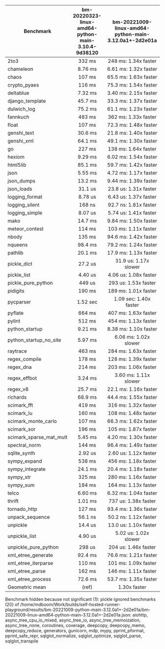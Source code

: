 | Benchmark               | bm-20220323-linux-amd64-python-main-3.10.4-9d38120 | bm-20221009-linux-amd64-python-main-3.12.0a1+-2d2e01a |
|-------------------------|:--------------------------------------------------:|:-----------------------------------------------------:|
| 2to3                    | 332 ms                                             | 248 ms: 1.34x faster                                  |
| chameleon               | 8.76 ms                                            | 6.61 ms: 1.32x faster                                 |
| chaos                   | 107 ms                                             | 65.5 ms: 1.63x faster                                 |
| crypto_pyaes            | 116 ms                                             | 75.3 ms: 1.54x faster                                 |
| deltablue               | 7.32 ms                                            | 3.40 ms: 2.15x faster                                 |
| django_template         | 45.7 ms                                            | 33.3 ms: 1.37x faster                                 |
| dulwich_log             | 75.2 ms                                            | 61.1 ms: 1.23x faster                                 |
| fannkuch                | 483 ms                                             | 362 ms: 1.33x faster                                  |
| float                   | 107 ms                                             | 72.3 ms: 1.48x faster                                 |
| genshi_text             | 30.6 ms                                            | 21.8 ms: 1.40x faster                                 |
| genshi_xml              | 64.1 ms                                            | 49.1 ms: 1.30x faster                                 |
| go                      | 227 ms                                             | 138 ms: 1.64x faster                                  |
| hexiom                  | 9.29 ms                                            | 6.02 ms: 1.54x faster                                 |
| html5lib                | 85.1 ms                                            | 59.7 ms: 1.42x faster                                 |
| json                    | 5.55 ms                                            | 4.72 ms: 1.17x faster                                 |
| json_dumps              | 13.2 ms                                            | 9.44 ms: 1.39x faster                                 |
| json_loads              | 31.1 us                                            | 23.8 us: 1.31x faster                                 |
| logging_format          | 8.78 us                                            | 6.43 us: 1.37x faster                                 |
| logging_silent          | 168 ns                                             | 92.7 ns: 1.81x faster                                 |
| logging_simple          | 8.07 us                                            | 5.74 us: 1.41x faster                                 |
| mako                    | 14.7 ms                                            | 9.84 ms: 1.50x faster                                 |
| meteor_contest          | 114 ms                                             | 103 ms: 1.11x faster                                  |
| nbody                   | 135 ms                                             | 94.6 ms: 1.42x faster                                 |
| nqueens                 | 98.4 ms                                            | 79.2 ms: 1.24x faster                                 |
| pathlib                 | 20.1 ms                                            | 17.9 ms: 1.13x faster                                 |
| pickle_dict             | 27.2 us                                            | 31.9 us: 1.17x slower                                 |
| pickle_list             | 4.40 us                                            | 4.06 us: 1.08x faster                                 |
| pickle_pure_python      | 449 us                                             | 293 us: 1.53x faster                                  |
| pidigits                | 190 ms                                             | 189 ms: 1.01x faster                                  |
| pycparser               | 1.52 sec                                           | 1.09 sec: 1.40x faster                                |
| pyflate                 | 664 ms                                             | 407 ms: 1.63x faster                                  |
| pylint                  | 512 ms                                             | 454 ms: 1.13x faster                                  |
| python_startup          | 9.21 ms                                            | 8.38 ms: 1.10x faster                                 |
| python_startup_no_site  | 5.97 ms                                            | 6.06 ms: 1.02x slower                                 |
| raytrace                | 463 ms                                             | 284 ms: 1.63x faster                                  |
| regex_compile           | 178 ms                                             | 128 ms: 1.39x faster                                  |
| regex_dna               | 214 ms                                             | 203 ms: 1.06x faster                                  |
| regex_effbot            | 3.24 ms                                            | 3.60 ms: 1.11x slower                                 |
| regex_v8                | 25.7 ms                                            | 22.1 ms: 1.16x faster                                 |
| richards                | 68.9 ms                                            | 44.4 ms: 1.55x faster                                 |
| scimark_fft             | 419 ms                                             | 316 ms: 1.32x faster                                  |
| scimark_lu              | 160 ms                                             | 108 ms: 1.48x faster                                  |
| scimark_monte_carlo     | 107 ms                                             | 66.3 ms: 1.62x faster                                 |
| scimark_sor             | 196 ms                                             | 105 ms: 1.87x faster                                  |
| scimark_sparse_mat_mult | 5.45 ms                                            | 4.20 ms: 1.30x faster                                 |
| spectral_norm           | 144 ms                                             | 96.4 ms: 1.49x faster                                 |
| sqlite_synth            | 2.92 us                                            | 2.60 us: 1.12x faster                                 |
| sympy_expand            | 538 ms                                             | 456 ms: 1.18x faster                                  |
| sympy_integrate         | 24.1 ms                                            | 20.4 ms: 1.18x faster                                 |
| sympy_str               | 325 ms                                             | 280 ms: 1.16x faster                                  |
| sympy_sum               | 184 ms                                             | 164 ms: 1.13x faster                                  |
| telco                   | 6.60 ms                                            | 6.32 ms: 1.04x faster                                 |
| thrift                  | 1.01 ms                                            | 737 us: 1.38x faster                                  |
| tornado_http            | 127 ms                                             | 93.4 ms: 1.36x faster                                 |
| unpack_sequence         | 56.1 ns                                            | 50.2 ns: 1.12x faster                                 |
| unpickle                | 14.4 us                                            | 13.0 us: 1.10x faster                                 |
| unpickle_list           | 4.90 us                                            | 5.02 us: 1.02x slower                                 |
| unpickle_pure_python    | 298 us                                             | 204 us: 1.46x faster                                  |
| xml_etree_generate      | 92.4 ms                                            | 76.6 ms: 1.21x faster                                 |
| xml_etree_iterparse     | 110 ms                                             | 101 ms: 1.09x faster                                  |
| xml_etree_parse         | 162 ms                                             | 146 ms: 1.11x faster                                  |
| xml_etree_process       | 72.6 ms                                            | 53.7 ms: 1.35x faster                                 |
| Geometric mean          | (ref)                                              | 1.30x faster                                          |

Benchmark hidden because not significant (1): pickle
Ignored benchmarks (20) of /home/mdboom/Work/builds/self-hosted-runner-playground/results/bm-20221009-python-main-3.12.0a1+-2d2e01a/bm-20221009-linux-amd64-python-main-3.12.0a1+-2d2e01a.json: aiohttp, async_tree_cpu_io_mixed, async_tree_io, async_tree_memoization, async_tree_none, coroutines, coverage, deepcopy, deepcopy_memo, deepcopy_reduce, generators, gunicorn, mdp, mypy, pprint_pformat, pprint_safe_repr, sqlglot_normalize, sqlglot_optimize, sqlglot_parse, sqlglot_transpile

